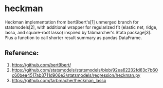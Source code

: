 # heckman
Heckman implementation from bert9bert's[1] unmerged branch for statsmodels[2], with additional wrapper for regularized fit (elastic net, ridge, lasso, and square-root lasso) inspired by fabmarcher's Stata package[3].
Plus a function to call shorter result summary as pandas DataFrame.

## Reference:
1) https://github.com/bert9bert/
2) https://github.com/statsmodels/statsmodels/blob/92ea62232fd63c7b60c60bee4517ab3711d906e3/statsmodels/regression/heckman.py
3) https://github.com/farbmacher/heckman_lasso